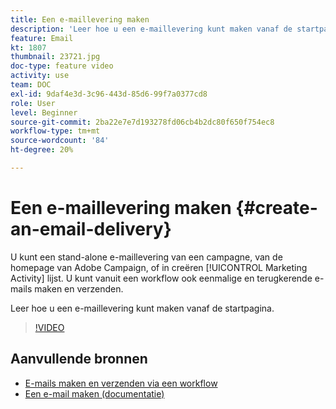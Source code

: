 ```yaml
---
title: Een e-maillevering maken
description: 'Leer hoe u een e-maillevering kunt maken vanaf de startpagina. '
feature: Email
kt: 1807
thumbnail: 23721.jpg
doc-type: feature video
activity: use
team: DOC
exl-id: 9daf4e3d-3c96-443d-85d6-99f7a0377cd8
role: User
level: Beginner
source-git-commit: 2ba22e7e7d193278fd06cb4b2dc80f650f754ec8
workflow-type: tm+mt
source-wordcount: '84'
ht-degree: 20%

---
```


# Een e-maillevering maken {#create-an-email-delivery}

U kunt een stand-alone e-maillevering van een campagne, van de homepage van Adobe Campaign, of in creëren [!UICONTROL Marketing Activity] lijst. U kunt vanuit een workflow ook eenmalige en terugkerende e-mails maken en verzenden.

Leer hoe u een e-maillevering kunt maken vanaf de startpagina.

>[!VIDEO](https://video.tv.adobe.com/v/23721?quality=12)

## Aanvullende bronnen

* [E-mails maken en verzenden via een workflow](/help/communication-channels/email/create-and-send-emails-via-workflow.md)
* [Een e-mail maken (documentatie)](https://experienceleague.adobe.com/docs/campaign-standard/using/communication-channels/email-messages/creating-an-email.html?lang=en)

